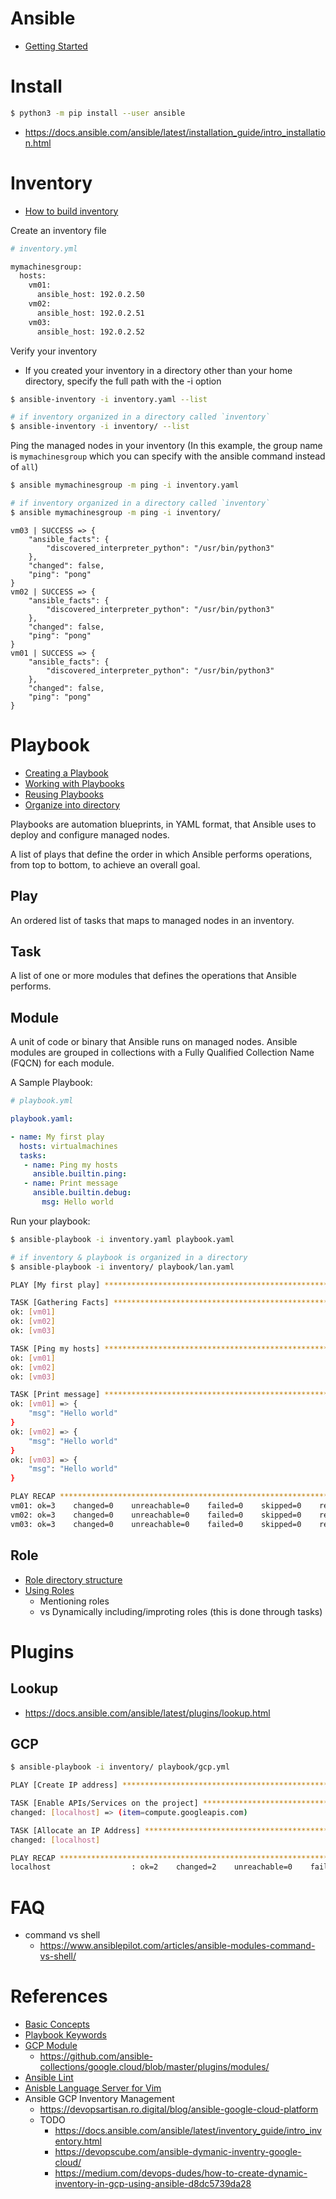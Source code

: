 # Ansible

- [Getting Started](https://docs.ansible.com/ansible/latest/getting_started/index.html)

# Install

```bash
$ python3 -m pip install --user ansible
```

- https://docs.ansible.com/ansible/latest/installation_guide/intro_installation.html

# Inventory

- [How to build inventory](https://docs.ansible.com/ansible/latest/getting_started/get_started_inventory.html#get-started-inventory)

Create an inventory file

```bash
# inventory.yml

mymachinesgroup:
  hosts:
    vm01:
      ansible_host: 192.0.2.50
    vm02:
      ansible_host: 192.0.2.51
    vm03:
      ansible_host: 192.0.2.52
```

Verify your inventory

- If you created your inventory in a directory other than your home directory, specify the full path with the -i option

```bash
$ ansible-inventory -i inventory.yaml --list

# if inventory organized in a directory called `inventory`
$ ansible-inventory -i inventory/ --list
```


Ping the managed nodes in your inventory
(In this example, the group name is `mymachinesgroup` which you can specify with the ansible command instead of `all`)

```bash
$ ansible mymachinesgroup -m ping -i inventory.yaml

# if inventory organized in a directory called `inventory`
$ ansible mymachinesgroup -m ping -i inventory/
```

```
vm03 | SUCCESS => {
    "ansible_facts": {
        "discovered_interpreter_python": "/usr/bin/python3"
    },
    "changed": false,
    "ping": "pong"
}
vm02 | SUCCESS => {
    "ansible_facts": {
        "discovered_interpreter_python": "/usr/bin/python3"
    },
    "changed": false,
    "ping": "pong"
}
vm01 | SUCCESS => {
    "ansible_facts": {
        "discovered_interpreter_python": "/usr/bin/python3"
    },
    "changed": false,
    "ping": "pong"
}
```


# Playbook

- [Creating a Playbook](https://docs.ansible.com/ansible/latest/getting_started/get_started_playbook.html#get-started-playbook)
- [Working with Playbooks](https://docs.ansible.com/ansible/latest/playbook_guide/playbooks.html#working-with-playbooks)
- [Reusing Playbooks](https://docs.ansible.com/ansible/latest/playbook_guide/playbooks_reuse.html#re-using-playbooks)
- [Organize into directory](https://docs.ansible.com/ansible/latest/inventory_guide/intro_inventory.html#organizing-inventory-in-a-directory)


Playbooks are automation blueprints, in YAML format, that Ansible uses to deploy and configure managed nodes.

A list of plays that define the order in which Ansible performs operations, from top to bottom, to achieve an overall goal.

## Play

An ordered list of tasks that maps to managed nodes in an inventory.

## Task

A list of one or more modules that defines the operations that Ansible performs.

## Module

A unit of code or binary that Ansible runs on managed nodes. Ansible modules are grouped in collections with a Fully Qualified Collection Name (FQCN) for each module.


A Sample Playbook:

```yaml
# playbook.yml

playbook.yaml:

- name: My first play
  hosts: virtualmachines
  tasks:
   - name: Ping my hosts
     ansible.builtin.ping:
   - name: Print message
     ansible.builtin.debug:
       msg: Hello world
```

Run your playbook:

```bash
$ ansible-playbook -i inventory.yaml playbook.yaml

# if inventory & playbook is organized in a directory
$ ansible-playbook -i inventory/ playbook/lan.yaml
```

```bash
PLAY [My first play] **********************************************************************

TASK [Gathering Facts] ********************************************************************
ok: [vm01]
ok: [vm02]
ok: [vm03]

TASK [Ping my hosts] **********************************************************************
ok: [vm01]
ok: [vm02]
ok: [vm03]

TASK [Print message] **********************************************************************
ok: [vm01] => {
    "msg": "Hello world"
}
ok: [vm02] => {
    "msg": "Hello world"
}
ok: [vm03] => {
    "msg": "Hello world"
}

PLAY RECAP ********************************************************************************
vm01: ok=3    changed=0    unreachable=0    failed=0    skipped=0    rescued=0    ignored=0
vm02: ok=3    changed=0    unreachable=0    failed=0    skipped=0    rescued=0    ignored=0
vm03: ok=3    changed=0    unreachable=0    failed=0    skipped=0    rescued=0    ignored=0
```

## Role

- [Role directory structure](https://docs.ansible.com/ansible/latest/playbook_guide/playbooks_reuse_roles.html#role-directory-structure)
- [Using Roles](https://docs.ansible.com/ansible/latest/playbook_guide/playbooks_reuse_roles.html#role-directory-structure)
    - Mentioning roles
    - vs Dynamically including/improting roles (this is done through tasks)

# Plugins

## Lookup

- https://docs.ansible.com/ansible/latest/plugins/lookup.html

## GCP

```bash
$ ansible-playbook -i inventory/ playbook/gcp.yml

PLAY [Create IP address] *************************************************************

TASK [Enable APIs/Services on the project] *******************************************
changed: [localhost] => (item=compute.googleapis.com)

TASK [Allocate an IP Address] ********************************************************
changed: [localhost]

PLAY RECAP ***************************************************************************
localhost                  : ok=2    changed=2    unreachable=0    failed=0    skipped=0    rescued=0    ignored=0
```


# FAQ

- command vs shell
    - https://www.ansiblepilot.com/articles/ansible-modules-command-vs-shell/

# References

- [Basic Concepts](https://docs.ansible.com/ansible/latest/getting_started/basic_concepts.html)
- [Playbook Keywords](https://docs.ansible.com/ansible/latest/reference_appendices/playbooks_keywords.html)
- [GCP Module](https://docs.ansible.com/ansible/latest/scenario_guides/guide_gce.html)
    - https://github.com/ansible-collections/google.cloud/blob/master/plugins/modules/
- [Ansible Lint](https://www.redhat.com/sysadmin/ansible-lint-YAML)
- [Anisble Language Server for Vim](https://github.com/yaegassy/coc-ansible)
- Ansible GCP Inventory Management
    - https://devopsartisan.ro.digital/blog/ansible-google-cloud-platform
    - TODO
        - https://docs.ansible.com/ansible/latest/inventory_guide/intro_inventory.html
        - https://devopscube.com/ansible-dymanic-inventry-google-cloud/
        - https://medium.com/devops-dudes/how-to-create-dynamic-inventory-in-gcp-using-ansible-d8dc5739da28
